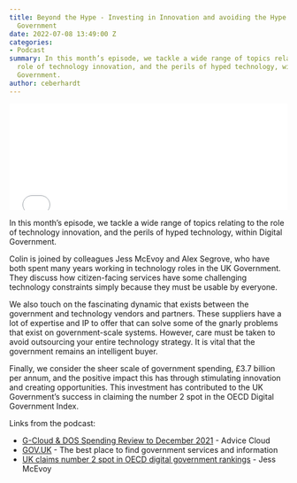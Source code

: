 ```yaml
---
title: Beyond the Hype - Investing in Innovation and avoiding the Hype in Digital
  Government
date: 2022-07-08 13:49:00 Z
categories:
- Podcast
summary: In this month’s episode, we tackle a wide range of topics relating to the
  role of technology innovation, and the perils of hyped technology, within Digital
  Government.
author: ceberhardt
---
```


<iframe title="Embed Player" src="//play.libsyn.com/embed/episode/id/23292824/height/192/theme/modern/size/large/thumbnail/yes/custom-color/ffffff/time-start/00:00:00/playlist-height/200/direction/backward" height="192" width="100%" scrolling="no" allowfullscreen="" webkitallowfullscreen="true" mozallowfullscreen="true" oallowfullscreen="true" msallowfullscreen="true" style="border: none;"></iframe>

In this month’s episode, we tackle a wide range of topics relating to the role of technology innovation, and the perils of hyped technology, within Digital Government.

Colin is joined by colleagues Jess McEvoy and Alex Segrove, who have both spent many years working in technology roles in the UK Government. They discuss how citizen-facing services have some challenging technology constraints simply because they must be usable by everyone. 

We also touch on the fascinating dynamic that exists between the government and technology vendors and partners. These suppliers have a lot of expertise and IP to offer that can solve some of the gnarly problems that exist on government-scale systems. However, care must be taken to avoid outsourcing your entire technology strategy. It is vital that the government remains an intelligent buyer.

Finally, we consider the sheer scale of government spending, £3.7 billion per annum, and the positive impact this has through stimulating innovation and creating opportunities. This investment has contributed to the UK Government’s success in claiming the number 2 spot in the OECD Digital Government Index.

Links from the podcast:

  * [G-Cloud & DOS Spending Review to December 2021](https://advice-cloud.co.uk/insights/g-cloud-dos-spending-review-dec2021/) - Advice Cloud
  * [GOV.UK](https://www.gov.uk/) - The best place to find government services and information
  * [UK claims number 2 spot in OECD digital government rankings](https://gds.blog.gov.uk/2020/10/16/uk-claims-number-2-spot-in-oecd-digital-government-rankings/) - Jess McEvoy